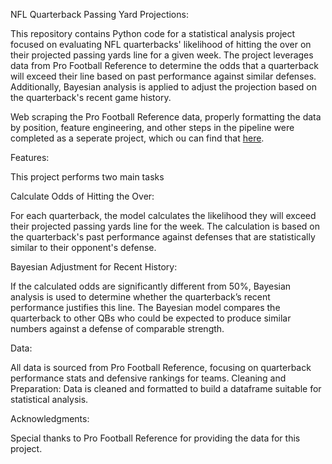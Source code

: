 NFL Quarterback Passing Yard Projections:

This repository contains Python code for a statistical analysis project focused on evaluating NFL quarterbacks' likelihood of hitting the over on their projected passing yards line for a given week. The project leverages data from Pro Football Reference to determine the odds that a quarterback will exceed their line based on past performance against similar defenses. Additionally, Bayesian analysis is applied to adjust the projection based on the quarterback's recent game history.

Web scraping the Pro Football Reference data, properly formatting the data by position, feature engineering, and other steps in the pipeline were completed as a seperate project, which ou can find that [here](https://github.com/jonathan-bucher/scrape_and_score).
 

Features:

This project performs two main tasks

Calculate Odds of Hitting the Over:

For each quarterback, the model calculates the likelihood they will exceed their projected passing yards line for the week.
The calculation is based on the quarterback's past performance against defenses that are statistically similar to their opponent's defense.

Bayesian Adjustment for Recent History:

If the calculated odds are significantly different from 50%, Bayesian analysis is used to determine whether the quarterback’s recent performance justifies this line.
The Bayesian model compares the quarterback to other QBs who could be expected to produce similar numbers against a defense of comparable strength.

Data: 

All data is sourced from Pro Football Reference, focusing on quarterback performance stats and defensive rankings for teams.
Cleaning and Preparation: Data is cleaned and formatted to build a dataframe suitable for statistical analysis.

Acknowledgments:

Special thanks to Pro Football Reference for providing the data for this project.
